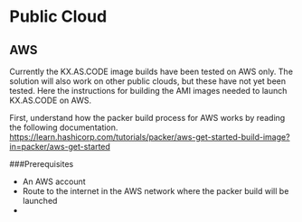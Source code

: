 # Public Cloud

## AWS

Currently the KX.AS.CODE image builds have been tested on AWS only. The solution will also work on other public clouds, but these have not yet been tested.
Here the instructions for building the AMI images needed to launch KX.AS.CODE on AWS.

First, understand how the packer build process for AWS works by reading the following documentation.
https://learn.hashicorp.com/tutorials/packer/aws-get-started-build-image?in=packer/aws-get-started

###Prerequisites
- An AWS account
- Route to the internet in the AWS network where the packer build will be launched
-  
